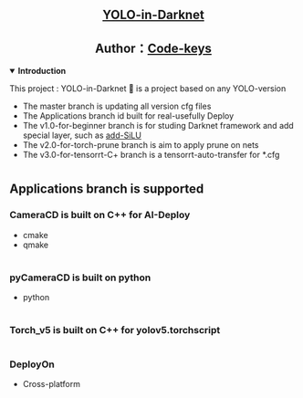 ## <div align="center"><a href="https://github.com/Code-keys/yolo-darknet"> YOLO-in-Darknet <br></a></div>
## <div align="center">Author：<a href="https://github.com/Code-keys/yolo-darknet">Code-keys<br></a></div>

<details open>
<summary><strong>Introduction</strong></summary>
<p>

  This project : YOLO-in-Darknet 🚀 is a project based on any YOLO-version <br>

- The master branch is updating all version cfg files 
- The Applications branch id built for real-usefully Deploy 
- The v1.0-for-beginner branch is for studing Darknet framework and add special layer, such as <a href="https://github.com/Code-keys/Darknet-plus">add-SiLU</a>
- The v2.0-for-torch-prune branch is aim to apply prune on nets 
- The v3.0-for-tensorrt-C+ branch is a tensorrt-auto-transfer for *.cfg 
</details>

#
## Applications branch is supported 
 
### CameraCD is built on C++ for AI-Deploy 

- cmake 
- qmake 
#

### pyCameraCD is built on python

- python
#

### Torch_v5 is built on C++ for yolov5.torchscript
#

### DeployOn

-  Cross-platform
